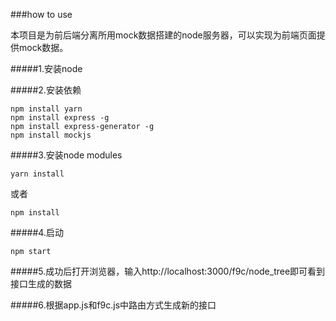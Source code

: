 ###how to use 

本项目是为前后端分离所用mock数据搭建的node服务器，可以实现为前端页面提供mock数据。

#####1.安装node

#####2.安装依赖

    npm install yarn
    npm install express -g
    npm install express-generator -g
    npm install mockjs

#####3.安装node modules

    yarn install  

或者

    npm install

#####4.启动

    npm start

#####5.成功后打开浏览器，输入http://localhost:3000/f9c/node_tree即可看到接口生成的数据

#####6.根据app.js和f9c.js中路由方式生成新的接口
